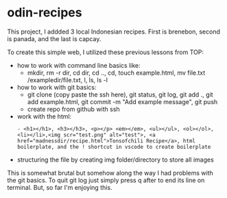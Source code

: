 # odin-recipes

This project, I addded 3 local Indonesian recipes.
First is brenebon, second is panada, and the last is capcay.

To create this simple web, I utilized these previous lessons from TOP:

- how to work with command line basics like:
    - mkdir, rm -r dir, cd dir, cd .., cd, touch example.html, mv file.txt /exampledir/file.txt, l, ls, ls -l
- how to work with git basics:
    - git clone (copy paste the ssh here), git status, git log, git add ., git add example.html, git commit -m "Add example message", git push
    - create repo from github with ssh
- work with the html:
    ```
    - <h1></h1>, <h3></h3>, <p></p> <em></em>, <ul></ul>, <ol></ol>, <li></li>,<img scr="test.png" alt="test">, <a href="madnessdir/recipe.html">Tonsofchili Recipe</a>, html boilerplate, and the ! shortcut in vscode to create boilerplate
    ```
- structuring the file by creating img folder/directory to store all images

This is somewhat brutal but somehow along the way I had problems with the
git basics. To quit git log just simply press q after to end its line on
terminal. But, so far I'm enjoying this.